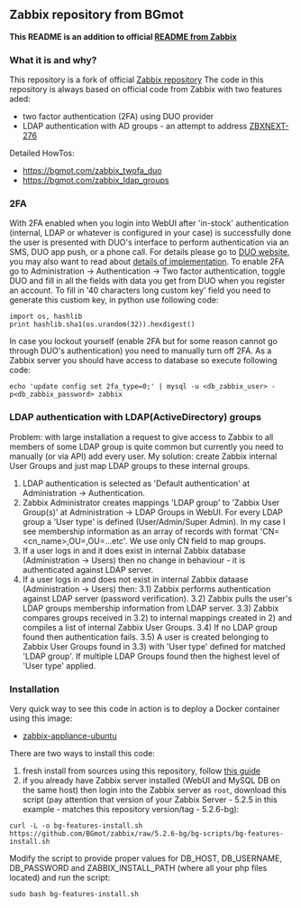 ## Zabbix repository from BGmot

**This README is an addition to official [README from Zabbix](README.orig)**

### What it is and why?
This repository is a fork of official [Zabbix repository](https://github.com/zabbix/zabbix.git)
The code in this repository is always based on official code from Zabbix with two features aded:
- two factor authentication (2FA) using DUO provider
- LDAP authentication with AD groups - an attempt to address [ZBXNEXT-276](https://support.zabbix.com/browse/ZBXNEXT-276)

Detailed HowTos:
- https://bgmot.com/zabbix_twofa_duo
- https://bgmot.com/zabbix_ldap_groups

### 2FA
With 2FA enabled when you login into WebUI after 'in-stock' authentication (internal, LDAP or whatever is configured in your case) is successfully done the user is presented with DUO's interface to perform authentication via an SMS, DUO app push, or a phone call. For details please go to [DUO website](https://duo.com), you may also want to read about [details of implementation](https://duo.com/docs/duoweb).
To enable 2FA go to Administration -> Authentication -> Two factor authentication, toggle DUO and fill in all the fields with data you get from DUO when you register an account. To fill in '40 characters long custom key' field you need to generate this custiom key, in python use following code:
```
import os, hashlib
print hashlib.sha1(os.urandom(32)).hexdigest()
```

In case you lockout yourself (enable 2FA but for some reason cannot go through DUO's authentication) you need to manually turn off 2FA.  As a Zabbix server you should have access to database so execute following code:
```
echo 'update config set 2fa_type=0;' | mysql -u <db_zabbix_user> -p<db_zabbix_password> zabbix
```

### LDAP authentication with LDAP(ActiveDirectory) groups
Problem: with large installation a request to give access to Zabbix to all members of some LDAP group is quite common but currently you need to manually (or via API) add every user.
My solution: create Zabbix internal User Groups and just map LDAP groups to these internal groups.
1) LDAP authentication is selected as 'Default authentication' at Administration -> Authentication.
2) Zabbix Administrator creates mappings 'LDAP group' to 'Zabbix User Group(s)' at Administration -> LDAP Groups in WebUI. For every LDAP group a 'User type' is defined (User/Admin/Super Admin).
In my case I see membership information as an array of records with format 'CN=<cn_name>,OU=<ouX>,OU=<ouY>...etc'. We use only CN field to map groups.
3) If a user logs in and it does exist in internal Zabbix database (Administration -> Users) then no change in behaviour - it is authenticated against LDAP server.
3) If a user logs in and does not exist in internal Zabbix dataase (Administration -> Users) then:
3.1) Zabbix performs authentication against LDAP server (password verification).
3.2) Zabbix pulls the user's LDAP groups membership information from LDAP server.
3.3) Zabbix compares groups received in 3.2) to internal mappings created in 2) and compiles a list of internal Zabbix User Groups.
3.4) If no LDAP group found then authentication fails.
3.5) A user is created belonging to Zabbix User Groups found in 3.3) with 'User type' defined for matched 'LDAP group'. If multiple LDAP Groups found then the highest level of 'User type' applied.

### Installation
Very quick way to see this code in action is to deploy a Docker container using this image:
- [zabbix-appliance-ubuntu](https://hub.docker.com/repository/docker/bgmot42/zabbix-appliance-ubuntu)

There are two ways to install this code:
1. fresh install from sources using this repository, follow [this guide](https://www.zabbix.com/documentation/current/manual/installation/install)
2. if you already have Zabbix server installed (WebUI and MySQL DB on the same host) then login into the Zabbix server as `root`, download this script (pay attention that version of your Zabbix Server - 5.2.5 in this example - matches this repository version/tag - 5.2.6-bg):
```
curl -L -o bg-features-install.sh https://github.com/BGmot/zabbix/raw/5.2.6-bg/bg-scripts/bg-features-install.sh
```
Modify the script to provide proper values for DB_HOST, DB_USERNAME, DB_PASSWORD and ZABBIX_INSTALL_PATH (where all your php files located) and run the script:
```
sudo bash bg-features-install.sh
```
